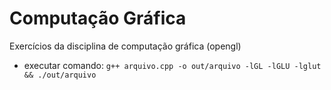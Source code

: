 # Computação Gráfica
Exercícios da disciplina de computação gráfica (opengl)
* executar comando: 
```g++ arquivo.cpp -o out/arquivo -lGL -lGLU -lglut && ./out/arquivo```

